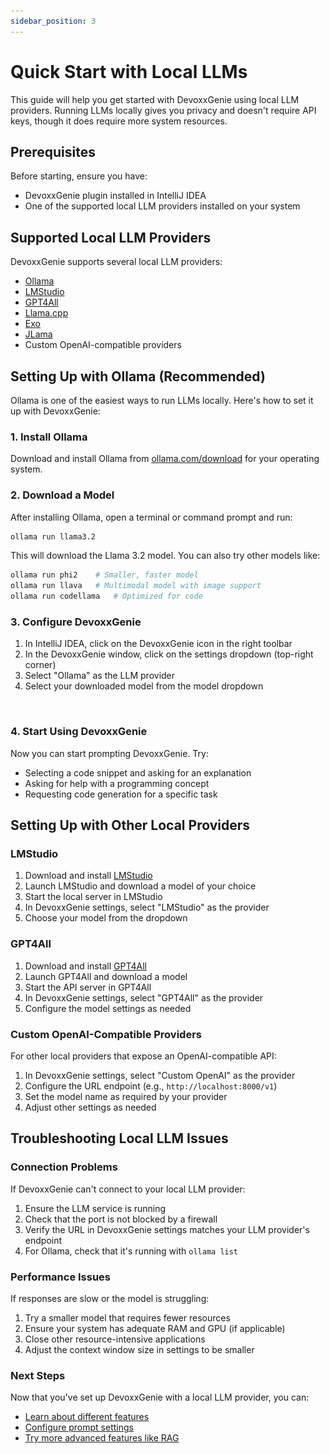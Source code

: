 ```yaml
---
sidebar_position: 3
---
```


# Quick Start with Local LLMs

This guide will help you get started with DevoxxGenie using local LLM providers. Running LLMs locally gives you privacy and doesn't require API keys, though it does require more system resources.

## Prerequisites

Before starting, ensure you have:
- DevoxxGenie plugin installed in IntelliJ IDEA
- One of the supported local LLM providers installed on your system

## Supported Local LLM Providers

DevoxxGenie supports several local LLM providers:

- [Ollama](https://ollama.com/)
- [LMStudio](https://lmstudio.ai/)
- [GPT4All](https://gpt4all.io/index.html)
- [Llama.cpp](https://github.com/ggerganov/llama.cpp)
- [Exo](https://github.com/exo-explore/exo)
- [JLama](https://github.com/tjake/Jlama)
- Custom OpenAI-compatible providers

## Setting Up with Ollama (Recommended)

Ollama is one of the easiest ways to run LLMs locally. Here's how to set it up with DevoxxGenie:

### 1. Install Ollama

Download and install Ollama from [ollama.com/download](https://ollama.com/download) for your operating system.

### 2. Download a Model

After installing Ollama, open a terminal or command prompt and run:

```bash
ollama run llama3.2
```

This will download the Llama 3.2 model. You can also try other models like:

```bash
ollama run phi2    # Smaller, faster model
ollama run llava   # Multimodal model with image support
ollama run codellama   # Optimized for code
```

### 3. Configure DevoxxGenie

1. In IntelliJ IDEA, click on the DevoxxGenie icon in the right toolbar
2. In the DevoxxGenie window, click on the settings dropdown (top-right corner)
3. Select "Ollama" as the LLM provider
4. Select your downloaded model from the model dropdown

![Ollama Setup](../../static/img/ollama-setup.png)

### 4. Start Using DevoxxGenie

Now you can start prompting DevoxxGenie. Try:
- Selecting a code snippet and asking for an explanation
- Asking for help with a programming concept
- Requesting code generation for a specific task

## Setting Up with Other Local Providers

### LMStudio

1. Download and install [LMStudio](https://lmstudio.ai/)
2. Launch LMStudio and download a model of your choice
3. Start the local server in LMStudio
4. In DevoxxGenie settings, select "LMStudio" as the provider
5. Choose your model from the dropdown

### GPT4All

1. Download and install [GPT4All](https://gpt4all.io/)
2. Launch GPT4All and download a model
3. Start the API server in GPT4All
4. In DevoxxGenie settings, select "GPT4All" as the provider
5. Configure the model settings as needed

### Custom OpenAI-Compatible Providers

For other local providers that expose an OpenAI-compatible API:

1. In DevoxxGenie settings, select "Custom OpenAI" as the provider
2. Configure the URL endpoint (e.g., `http://localhost:8000/v1`)
3. Set the model name as required by your provider
4. Adjust other settings as needed

## Troubleshooting Local LLM Issues

### Connection Problems

If DevoxxGenie can't connect to your local LLM provider:

1. Ensure the LLM service is running
2. Check that the port is not blocked by a firewall
3. Verify the URL in DevoxxGenie settings matches your LLM provider's endpoint
4. For Ollama, check that it's running with `ollama list`

### Performance Issues

If responses are slow or the model is struggling:

1. Try a smaller model that requires fewer resources
2. Ensure your system has adequate RAM and GPU (if applicable)
3. Close other resource-intensive applications
4. Adjust the context window size in settings to be smaller

### Next Steps

Now that you've set up DevoxxGenie with a local LLM provider, you can:

- [Learn about different features](../features/overview.md)
- [Configure prompt settings](../configuration/prompts.md)
- [Try more advanced features like RAG](/docs/features/rag)
